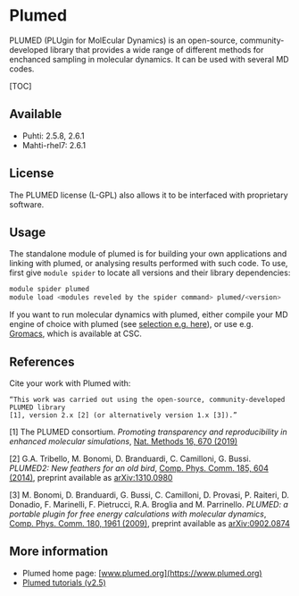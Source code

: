 # Plumed

PLUMED (PLUgin for MolEcular Dynamics) is an open-source, community-developed 
library that provides a wide  range of different methods for enchanced sampling 
in molecular dynamics. It can be used with several MD codes.

[TOC]

## Available

-   Puhti: 2.5.8, 2.6.1
-   Mahti-rhel7: 2.6.1


## License

The PLUMED license (L-GPL) also allows it to be interfaced with proprietary software.

## Usage

The standalone module of plumed is for building your own applications and linking with
plumed, or analysing results performed with such code. To use, first give `module spider`
to locate all versions and their library dependencies:

```bash
module spider plumed
module load <modules reveled by the spider command> plumed/<version>
```

If you want to run molecular dynamics with plumed, either compile your MD engine of
choice with plumed (see [selection e.g. here](https://www.plumed.org/)), or use e.g. 
[Gromacs](gromacs.md), which is available at CSC.

## References

Cite your work with Plumed with:

```
“This work was carried out using the open-source, community-developed PLUMED library 
[1], version 2.x [2] (or alternatively version 1.x [3]).”
```

[1] The PLUMED consortium. _Promoting transparency and reproducibility in enhanced 
molecular simulations_, [Nat. Methods 16, 670 (2019)](https://doi.org/10.1038/s41592-019-0506-8)

[2] G.A. Tribello, M. Bonomi, D. Branduardi, C. Camilloni, G. Bussi. _PLUMED2: New 
feathers for an old bird_, [Comp. Phys. Comm. 185, 604 (2014)](http://doi.org/10.1016/j.cpc.2013.09.018), 
preprint available as [arXiv:1310.0980](https://arxiv.org/abs/1310.0980)

[3] M. Bonomi, D. Branduardi, G. Bussi, C. Camilloni, D. Provasi, P. Raiteri, 
D. Donadio, F. Marinelli, F. Pietrucci, R.A. Broglia and M. Parrinello. _PLUMED: 
a portable plugin for free energy calculations with molecular dynamics_, [Comp. 
Phys. Comm. 180, 1961 (2009)](http://doi.org/10.1016/j.cpc.2009.05.011), 
preprint available as [arXiv:0902.0874](http://arxiv.org/abs/0902.0874)

## More information

-   Plumed home page: [www.plumed.org](https://www.plumed.org)
-   [Plumed tutorials (v2.5)](https://www.plumed.org/doc-v2.5/user-doc/html/tutorials.html)